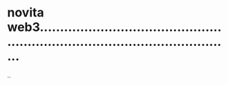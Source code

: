 # novita web3.....................................................................................................
..

